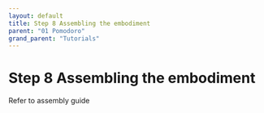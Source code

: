 ```yaml
---
layout: default
title: Step 8 Assembling the embodiment
parent: "01 Pomodoro"
grand_parent: "Tutorials"
---
```


# Step 8 Assembling the embodiment

Refer to assembly guide